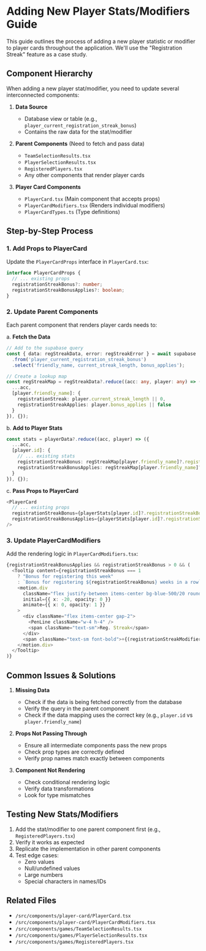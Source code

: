 # Adding New Player Stats/Modifiers Guide

This guide outlines the process of adding a new player statistic or modifier to player cards throughout the application. We'll use the "Registration Streak" feature as a case study.

## Component Hierarchy

When adding a new player stat/modifier, you need to update several interconnected components:

1. **Data Source**
   - Database view or table (e.g., `player_current_registration_streak_bonus`)
   - Contains the raw data for the stat/modifier

2. **Parent Components** (Need to fetch and pass data)
   - `TeamSelectionResults.tsx`
   - `PlayerSelectionResults.tsx`
   - `RegisteredPlayers.tsx`
   - Any other components that render player cards

3. **Player Card Components**
   - `PlayerCard.tsx` (Main component that accepts props)
   - `PlayerCardModifiers.tsx` (Renders individual modifiers)
   - `PlayerCardTypes.ts` (Type definitions)

## Step-by-Step Process

### 1. Add Props to PlayerCard

Update the `PlayerCardProps` interface in `PlayerCard.tsx`:

```typescript
interface PlayerCardProps {
  // ... existing props
  registrationStreakBonus?: number;
  registrationStreakBonusApplies?: boolean;
}
```

### 2. Update Parent Components

Each parent component that renders player cards needs to:

a. **Fetch the Data**
```typescript
// Add to the supabase query
const { data: regStreakData, error: regStreakError } = await supabase
  .from('player_current_registration_streak_bonus')
  .select('friendly_name, current_streak_length, bonus_applies');

// Create a lookup map
const regStreakMap = regStreakData?.reduce((acc: any, player: any) => ({
  ...acc,
  [player.friendly_name]: {
    registrationStreak: player.current_streak_length || 0,
    registrationStreakApplies: player.bonus_applies || false
  }
}), {});
```

b. **Add to Player Stats**
```typescript
const stats = playerData?.reduce((acc, player) => ({
  ...acc,
  [player.id]: {
    // ... existing stats
    registrationStreakBonus: regStreakMap[player.friendly_name]?.registrationStreak || 0,
    registrationStreakBonusApplies: regStreakMap[player.friendly_name]?.registrationStreakApplies || false
  }
}), {});
```

c. **Pass Props to PlayerCard**
```typescript
<PlayerCard
  // ... existing props
  registrationStreakBonus={playerStats[player.id]?.registrationStreakBonus || 0}
  registrationStreakBonusApplies={playerStats[player.id]?.registrationStreakBonusApplies || false}
/>
```

### 3. Update PlayerCardModifiers

Add the rendering logic in `PlayerCardModifiers.tsx`:

```typescript
{registrationStreakBonusApplies && registrationStreakBonus > 0 && (
  <Tooltip content={registrationStreakBonus === 1 
    ? "Bonus for registering this week" 
    : `Bonus for registering ${registrationStreakBonus} weeks in a row`}>
    <motion.div 
      className="flex justify-between items-center bg-blue-500/20 rounded-lg p-2"
      initial={{ x: -20, opacity: 0 }}
      animate={{ x: 0, opacity: 1 }}
    >
      <div className="flex items-center gap-2">
        <PenLine className="w-4 h-4" />
        <span className="text-sm">Reg. Streak</span>
      </div>
      <span className="text-sm font-bold">+{(registrationStreakModifier * 100).toFixed(1)}%</span>
    </motion.div>
  </Tooltip>
)}
```

## Common Issues & Solutions

1. **Missing Data**
   - Check if the data is being fetched correctly from the database
   - Verify the query in the parent component
   - Check if the data mapping uses the correct key (e.g., `player.id` vs `player.friendly_name`)

2. **Props Not Passing Through**
   - Ensure all intermediate components pass the new props
   - Check prop types are correctly defined
   - Verify prop names match exactly between components

3. **Component Not Rendering**
   - Check conditional rendering logic
   - Verify data transformations
   - Look for type mismatches

## Testing New Stats/Modifiers

1. Add the stat/modifier to one parent component first (e.g., `RegisteredPlayers.tsx`)
2. Verify it works as expected
3. Replicate the implementation in other parent components
4. Test edge cases:
   - Zero values
   - Null/undefined values
   - Large numbers
   - Special characters in names/IDs

## Related Files

- `/src/components/player-card/PlayerCard.tsx`
- `/src/components/player-card/PlayerCardModifiers.tsx`
- `/src/components/games/TeamSelectionResults.tsx`
- `/src/components/games/PlayerSelectionResults.tsx`
- `/src/components/games/RegisteredPlayers.tsx`
